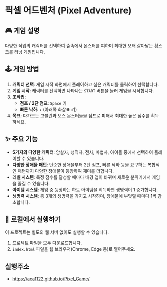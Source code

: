 # 픽셀 어드벤처 (Pixel Adventure)

## 🎮 게임 설명

다양한 직업의 캐릭터를 선택하여 숲속에서 몬스터를 피하며 최대한 오래 살아남는 횡스크롤 러닝 게임입니다.

## 🕹️ 게임 방법

1.  **캐릭터 선택**: 게임 시작 화면에서 플레이하고 싶은 캐릭터를 클릭하여 선택합니다.
2.  **게임 시작**: 캐릭터를 선택하면 나타나는 `START` 버튼을 눌러 게임을 시작합니다.
3.  **조작법**:
    *   **점프 / 2단 점프**: `Space` 키
    *   **빠른 낙하**: `↓` (아래쪽 화살표 키)
4.  **목표**: 다가오는 고블린과 보스 몬스터들을 점프로 피해서 최대한 높은 점수를 획득하세요.

## ✨ 주요 기능

*   **5가지의 다양한 캐릭터**: 암살자, 성직자, 전사, 마법사, 아이돌 중에서 선택하여 플레이할 수 있습니다.
*   **다양한 장애물 패턴**: 단순한 장애물부터 2단 점프, 빠른 낙하 등을 요구하는 복합적인 패턴까지 다양한 장애물이 등장하여 재미를 더합니다.
*   **레벨 시스템**: 특정 점수를 달성할 때마다 배경 맵이 바뀌며 새로운 분위기에서 게임을 즐길 수 있습니다.
*   **아이템 시스템**: 게임 중 등장하는 하트 아이템을 획득하면 생명력이 1 증가합니다.
*   **생명력 시스템**: 총 3개의 생명력을 가지고 시작하며, 장애물에 부딪힐 때마다 1씩 감소합니다.

## 🚀 로컬에서 실행하기

이 프로젝트는 별도의 웹 서버 없이도 실행할 수 있습니다.

1.  프로젝트 파일을 모두 다운로드합니다.
2.  `index.html` 파일을 웹 브라우저(Chrome, Edge 등)로 열어주세요.


## 실행주소
+   https://aca1122.github.io/Pixel_Game/